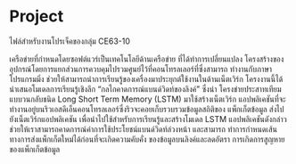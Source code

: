 # Project
ไฟล์สำหรับงานโปรเจ็คของกลุ่ม CE63-10

เครือข่ายที่กำหนดโดยซอฟต์แวร์เป็นเทคโนโลยีด้านเครือข่าย ที่ได้ทำการเปลี่ยนแปลง
โครงสร้างของอุปกรณ์โดยการแยกส่วนการควบคุมไปรวมศูนย์ไว้ที่คอนโทรลเลอร์ที่ซึ่งสามารถ
ทำงานกับภาษาโปรแกรมมิ่ง ช่วยให้สามารถนำการเรียนรู้ของเครื่องมาประยุกต์ใช้งานในด้านเน็ตเวิร์ก
โครงงานนี้ได้นำเสนอโมเดลการเรียนรู้เชิงลึก “กลไกคาดการณ์แบนด์วิดท์ของลิงค์” ซึ่งนำ
โครงข่ายประสาทเทียมแบบวนกลับชนิด Long Short Term Memory (LSTM) มาใช้สร้างเน็ตเวิร์ก 
แอปพลิเคชันที่จะทำงานอยู่บนริวเอสดีเอ็นคอนโทรลเลอร์ซึ่งริวจะคอยเก็บรวบรวมข้อมูลสถิติของ
แพ็กเก็ตข้อมูล ส่งไปยังเน็ตเวิร์กแอปพลิเคชัน เพื่อนำไปใช้สำหรับการเรียนรู้และสร้างโมเดล LSTM 
แอปพลิเคชันดังกล่าวช่วยให้เราสามารถคาดการณ์ค่าการใช้ประโยชน์แบนด์วิดท์ล่วงหน้า และสามารถ
ทำการกำหนดเส้นทางการส่งแพ็กเก็ตใหม่ได้ก่อนที่จะเกิดความคับคั่ง ของข้อมูลบนลิงค์และลดอัตรา
การเกิดการสูญหายของแพ็กเก็ตข้อมูล
